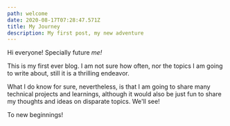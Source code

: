 ```yaml
---
path: welcome
date: 2020-08-17T07:28:47.571Z
title: My Journey
description: My first post, my new adventure
---
```


Hi everyone! Specially future _me!_

This is my first ever blog. I am not sure how often, nor the topics I am going to write about, still it is a thrilling endeavor.

What I do know for sure, nevertheless, is that I am going to share many technical projects and learnings, although it would also be just fun to share my thoughts and ideas on disparate topics. We'll see!

To new beginnings!
